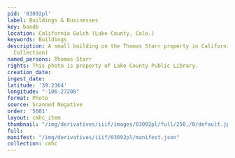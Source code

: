 ```yaml
---
pid: '03092pl'
label: Buildings & Businesses
key: bandb
location: California Gulch (Lake County, Colo.)
keywords: Buildings
description: A small building on the Thomas Starr property in California Gulch (Wingenbach
  Collection)
named_persons: Thomas Starr
rights: This photo is property of Lake County Public Library.
creation_date: 
ingest_date: 
latitude: '39.2364'
longitude: "-106.27208"
format: Photo
source: Scanned Negative
order: '5081'
layout: cmhc_item
thumbnail: "/img/derivatives/iiif/images/03092pl/full/250,/0/default.jpg"
full: 
manifest: "/img/derivatives/iiif/03092pl/manifest.json"
collection: cmhc
---
```

